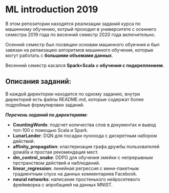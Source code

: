 # ML introduction 2019

В этом репозитории находятся реализации заданий курса по машинному обучению, котрый проходил в университете с осеннего семестра 2019 года по весенний семестр 2020 года включительно.

Осенний семестр был посвящен основам машинного обуечния и был завязан на релаизацию алгоритмов машинного обучения, которые могут работать с **большими объемами данных**.

Весенний семестр касался **Spark+Scala** и **обучения с подкреплением**.

## Описания заданий:

В каждой директории находится по одному заданию, внутри директорий есть файлы README.md, которые содержат более подробные формулировки заданий.

___Перечень заданий по директориям:___
 * **CountingWords**: подсчет количества слов в документах и вывод топ-100 с помощью Scala и Spark.
 * **LunarLander**: DQN для посадки лунохода с дискретным набором действий.
 * **affinity_propagation**: кластеризация графа дружбы пользователей gowalla и простая рекомендация мест.
 * **dm_control_snake**: DDPG для обучения змейки с непрерывным прстранством действий и наблюдений.
 * **linear_regression**: линейная регрессия с мини-пакетным градиентным спуск на данных комментариев Facebook.
 * **neural networks**: написание простенького нейросетевого фреймворка с апробацией на данных MNIST.
